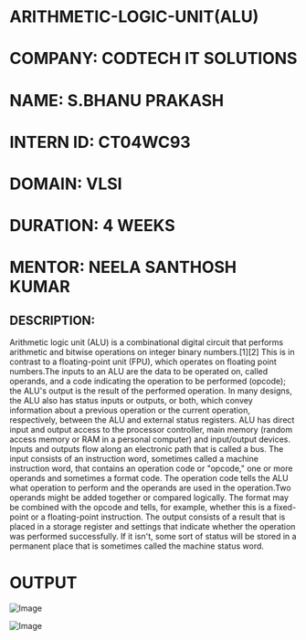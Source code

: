    # ARITHMETIC-LOGIC-UNIT(ALU)
# COMPANY: CODTECH IT SOLUTIONS    
# NAME: S.BHANU PRAKASH
# INTERN ID: CT04WC93
# DOMAIN: VLSI
# DURATION: 4 WEEKS
# MENTOR: NEELA SANTHOSH KUMAR
## DESCRIPTION: 
  Arithmetic logic unit (ALU) is a combinational digital circuit that performs arithmetic and bitwise operations on integer binary numbers.[1][2] This is in contrast to a floating-point unit (FPU), which operates on floating point numbers.The inputs to an ALU are the data to be operated on, called operands, and a code indicating the operation to be performed (opcode); the ALU's output is the result of the performed operation. In many designs, the ALU also has status inputs or outputs, or both, which convey information about a previous operation or the current operation, respectively, between the ALU and external status registers. ALU has direct input and output access to the processor controller, main memory (random access memory or RAM in a personal computer) and input/output devices. Inputs and outputs flow along an electronic path that is called a bus. The input consists of an instruction word, sometimes called a machine instruction word, that contains an operation code or "opcode," one or more operands and sometimes a format code. The operation code tells the ALU what operation to perform and the operands are used in the operation.Two operands might be added together or compared logically. The format may be combined with the opcode and tells, for example, whether this is a fixed-point or a floating-point instruction. The output consists of a result that is placed in a storage register and settings that indicate whether the operation was performed successfully. If it isn't, some sort of status will be stored in a permanent place that is sometimes called the machine status word.
# OUTPUT
![Image](https://github.com/user-attachments/assets/b15fbd67-dc96-49bd-bca4-1674c1611dd7)

![Image](https://github.com/user-attachments/assets/bffca839-f340-41cc-9cad-71ecf1a6fcb0)
